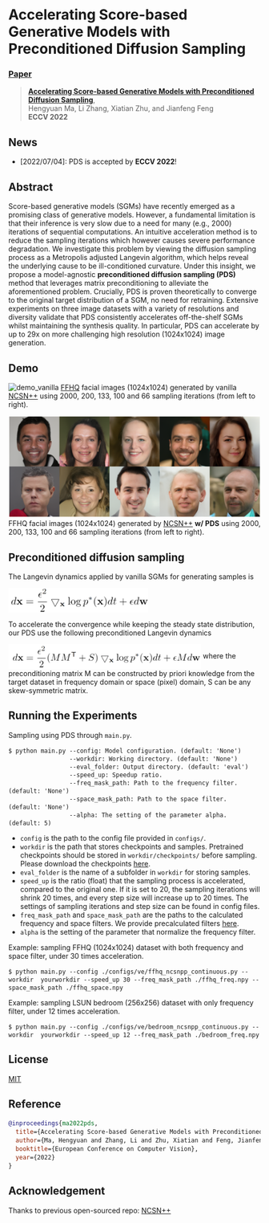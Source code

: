 # Accelerating Score-based Generative Models with Preconditioned Diffusion Sampling
###  [Paper](http://arxiv.org/abs/2207.02196)
> [**Accelerating Score-based Generative Models with Preconditioned Diffusion Sampling**](http://arxiv.org/abs/2207.02196),            
> Hengyuan Ma, Li Zhang, Xiatian Zhu, and Jianfeng Feng   
> **ECCV 2022**

## News
- [2022/07/04]: PDS is accepted by **ECCV 2022**!

## Abstract
Score-based generative models (SGMs) have recently emerged as a promising class of generative models. However, a fundamental limitation is that their inference is very slow due to a need for many (e.g., 2000) iterations of sequential computations. An intuitive acceleration method is to reduce the sampling iterations which however causes severe performance degradation. We investigate this problem by viewing the diffusion sampling process as a Metropolis adjusted Langevin algorithm, which helps reveal the underlying cause to be ill-conditioned curvature. Under this insight, we propose a model-agnostic **preconditioned diffusion sampling (PDS)** method that leverages matrix preconditioning to alleviate the aforementioned problem. Crucially, PDS is proven theoretically to converge to the original target distribution of a SGM, no need for retraining. Extensive experiments on three image datasets with a variety of resolutions and diversity validate that PDS consistently accelerates off-the-shelf SGMs whilst maintaining the synthesis quality. In particular, PDS can accelerate by up to 29x on more challenging high resolution (1024x1024) image generation.

## Demo
![demo_vanilla](src/ffhq_demo1.png)
[FFHQ](https://github.com/NVlabs/ffhq-dataset) facial images (1024x1024) generated by vanilla [NCSN++](https://github.com/yang-song/score_sde) using 2000,  200, 133, 100 and 66 sampling iterations (from left to right).

![demo_ours](src/ffhq_demo2.png)
FFHQ facial images (1024x1024) generated by [NCSN++](https://github.com/yang-song/score_sde) **w/ PDS** using 2000,  200, 133, 100 and 66 sampling iterations (from left to right).

## Preconditioned diffusion sampling

The Langevin dynamics applied by vanilla SGMs for generating samples is

<img src="src/Langevin_dynamics.png" height = "50"  align=center />

To accelerate the convergence while keeping the steady state distribution, our PDS use the following preconditioned Langevin dynamics

<img src="src/preconditioned_Langevin_dynamics.png" height = "50"  align=center />
where the preconditioning matrix M can be constructed by priori knowledge from the target dataset in frequency domain or space (pixel) domain, S can be any skew-symmetric matrix.


## Running the Experiments

Sampling using PDS through `main.py`.
```
$ python main.py --config: Model configuration. (default: 'None')
                 --workdir: Working directory. (default: 'None')
                 --eval_folder: Output directory. (default: 'eval')
                 --speed_up: Speedup ratio. 
                 --freq_mask_path: Path to the frequency filter. (default: 'None')
                 --space_mask_path: Path to the space filter. (default: 'None') 
                 --alpha: The setting of the parameter alpha. (default: 5)
```
* `config` is the path to the config file provided in `configs/`. 
* `workdir` is the path that stores checkpoints and samples. Pretrained checkpoints should be stored in `workdir/checkpoints/` before sampling. Please download the checkpoints [here](https://github.com/yang-song/score_sde_pytorch).
* `eval_folder` is the name of a subfolder in `workdir` for storing samples.
* `speed_up` is the ratio (float) that the sampling process is accelerated, compared to the original one. If it is set to 20, the sampling iterations will shrink 20 times, and every step size will increase up to 20 times. The settings of sampling iterations and step size can be found in config files.
* `freq_mask_path` and `space_mask_path` are the paths to the calculated frequency and space filters. We provide precalculated filters [here](https://drive.google.com/drive/folders/1HpDVij2jXRGo4Pi5M1BQbGjNquiZ0vgr?usp=sharing). 
* `alpha` is the setting of the parameter that normalize the frequency filter.


Example: sampling FFHQ (1024x1024) dataset with both frequency and space filter, under 30 times acceleration.
```
$ python main.py --config ./configs/ve/ffhq_ncsnpp_continuous.py --workdir  yourworkdir --speed_up 30 --freq_mask_path ./ffhq_freq.npy --space_mask_path ./ffhq_space.npy
```
Example: sampling LSUN bedroom (256x256) dataset with only frequency filter, under 12 times acceleration.
```
$ python main.py --config ./configs/ve/bedroom_ncsnpp_continuous.py --workdir  yourworkdir --speed_up 12 --freq_mask_path ./bedroom_freq.npy
```

## License

[MIT](LICENSE)
## Reference

```bibtex
@inproceedings{ma2022pds,
  title={Accelerating Score-based Generative Models with Preconditioned Diffusion Sampling},
  author={Ma, Hengyuan and Zhang, Li and Zhu, Xiatian and Feng, Jianfeng},
  booktitle={European Conference on Computer Vision},
  year={2022}
}
```

## Acknowledgement
Thanks to previous open-sourced repo:
[NCSN++](https://github.com/yang-song/score_sde_pytorch)